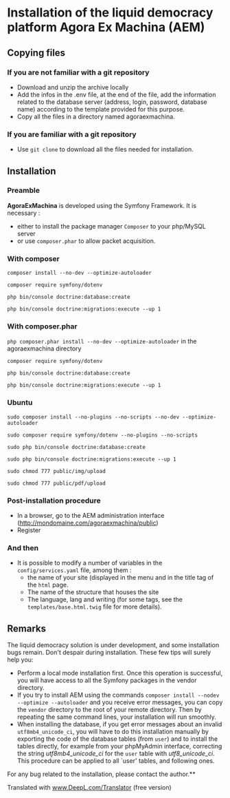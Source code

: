 # Installation of the liquid democracy platform Agora Ex Machina (AEM)

## Copying files

### If you are not familiar with a git repository

* Download and unzip the archive locally
* Add the infos in the .env file, at the end of the file, add the information related to the database server (address, login, password, database name) according to the template provided for this purpose.
* Copy all the files in a directory named agoraexmachina.

### If you are familiar with a git repository

* Use `git clone` to download all the files needed for installation. 

## Installation

### Preamble

**AgoraExMachina** is developed using the Symfony Framework. It is necessary :

* either to install the package manager `Composer` to your php/MySQL server
* or use `composer.phar` to allow packet acquisition.

### With composer

`composer install --no-dev --optimize-autoloader`

`composer require symfony/dotenv`

`php bin/console doctrine:database:create`

`php bin/console doctrine:migrations:execute --up 1`


### With composer.phar

`php composer.phar install --no-dev --optimize-autoloader` in the agoraexmachina directory

`composer require symfony/dotenv`

`php bin/console doctrine:database:create`

`php bin/console doctrine:migrations:execute --up 1`

### Ubuntu

`sudo composer install --no-plugins --no-scripts --no-dev --optimize-autoloader`

`sudo composer require symfony/dotenv --no-plugins --no-scripts`

`sudo php bin/console doctrine:database:create`

`sudo php bin/console doctrine:migrations:execute --up 1`

`sudo chmod 777 public/img/upload`

`sudo chmod 777 public/pdf/upload`

### Post-installation procedure

* In a browser, go to the AEM administration interface (http://mondomaine.com/agoraexmachina/public)
* Register

### And then

* It is possible to modify a number of variables in the `config/services.yaml` file, among them :
  * the name of your site (displayed in the menu and in the title tag of the `html` page.
  * The name of the structure that houses the site
  * The language, lang and writing (for some tags, see the `templates/base.html.twig` file for more details).

## Remarks
The liquid democracy solution is under development, and some installation bugs remain. Don't despair during installation. These few tips will surely help you: 

* Perform a local mode installation first. Once this operation is successful, you will have access to all the Symfony packages in the vendor directory. 
* If you try to install AEM using the commands `composer install --nodev --optimize --autoloader` and you receive error messages, you can copy the `vendor` directory to the root of your remote directory. Then by repeating the same command lines, your installation will run smoothly.
* When installing the database, if you get error messages about an invalid `utf8mb4_unicode_ci`, you will have to do this installation manually by exporting the code of the database tables (from `user`) and to install the tables directly, for example from your phpMyAdmin interface, correcting the string *utf8mb4_unicode_ci* for the `user` table with *utf8_unicode_ci*. This procedure can be applied to all `user' tables, and following ones.

For any bug related to the installation, please contact the author.**

Translated with www.DeepL.com/Translator (free version)